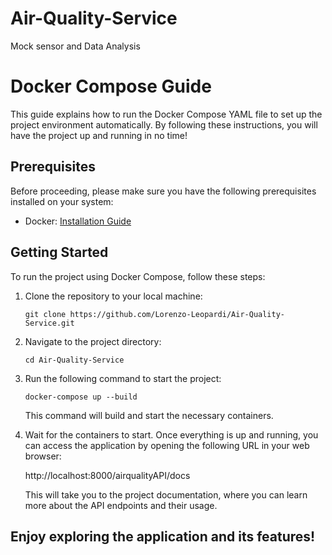 # Air-Quality-Service
Mock sensor and Data Analysis

# Docker Compose Guide

This guide explains how to run the Docker Compose YAML file to set up the project environment automatically. By following these instructions, you will have the project up and running in no time!

## Prerequisites

Before proceeding, please make sure you have the following prerequisites installed on your system:

- Docker: [Installation Guide](https://docs.docker.com/get-docker/)

## Getting Started

To run the project using Docker Compose, follow these steps:

1. Clone the repository to your local machine:

   ```shell
   git clone https://github.com/Lorenzo-Leopardi/Air-Quality-Service.git
   ```

2. Navigate to the project directory:

    ```shell
    cd Air-Quality-Service
    ```

3. Run the following command to start the project:

    ```shell
    docker-compose up --build
    ```
    This command will build and start the necessary containers.

4. Wait for the containers to start. 
    Once everything is up and running, you can access the application by opening the following URL in your web browser:

    http://localhost:8000/airqualityAPI/docs

    This will take you to the project documentation, where you can learn more about the API endpoints and their usage.

## Enjoy exploring the application and its features!
